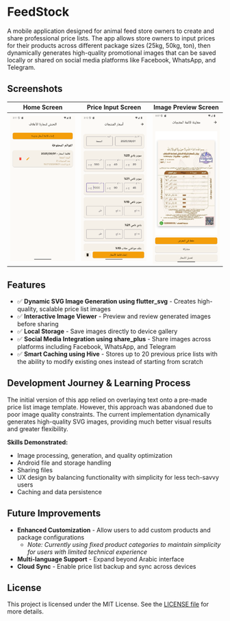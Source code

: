 # FeedStock

A mobile application designed for animal feed store owners to create and share professional price lists. The app allows store owners to input prices for their products across different package sizes (25kg, 50kg, ton), then dynamically generates high-quality promotional images that can be saved locally or shared on social media platforms like Facebook, WhatsApp, and Telegram.

## Screenshots

<div align="center">

| Home Screen | Price Input Screen | Image Preview Screen |
|-------------|----------------|---------------|
| ![Home Screen](README-assets/screenshots/home.png) | ![Price Input Screen](README-assets/screenshots/price_input.png) | ![Image Preview Screen](README-assets/screenshots/image_preview.png) |

</div>

## Features

- ✅ **Dynamic SVG Image Generation using flutter_svg** - Creates high-quality, scalable price list images
- ✅ **Interactive Image Viewer** - Preview and review generated images before sharing
- ✅ **Local Storage** - Save images directly to device gallery
- ✅ **Social Media Integration using share_plus** - Share images across platforms including Facebook, WhatsApp, and Telegram
- ✅ **Smart Caching using Hive** - Stores up to 20 previous price lists with the ability to modify existing ones instead of starting from scratch

<!--
## Installation

You can install the Android APK directly on your device: [Download FeedStock APK](READEME-Assets/built-app/الحنش-للأعلاف.apk)

> [!NOTE]
> Android only - iOS version not currently available

-->

## Development Journey & Learning Process

The initial version of this app relied on overlaying text onto a pre-made price list image template. However, this approach was abandoned due to poor image quality constraints. The current implementation dynamically generates high-quality SVG images, providing much better visual results and greater flexibility.

**Skills Demonstrated:**
- Image processing, generation, and quality optimization
- Android file and storage handling
- Sharing files
- UX design by balancing functionality with simplicity for less tech-savvy users
- Caching and data persistence

## Future Improvements

- **Enhanced Customization** - Allow users to add custom products and package configurations
  - *Note: Currently using fixed product categories to maintain simplicity for users with limited technical experience*
- **Multi-language Support** - Expand beyond Arabic interface
- **Cloud Sync** - Enable price list backup and sync across devices

## License

This project is licensed under the MIT License. See the [LICENSE file](LICENSE.md) for more details.
